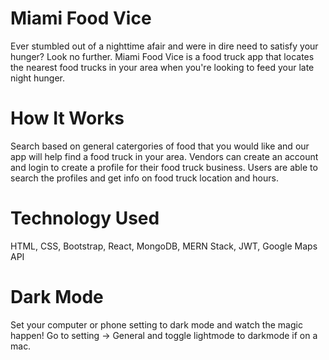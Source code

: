 # Miami Food Vice
Ever stumbled out of a nighttime afair and were in dire need to satisfy your hunger?  Look no further.  Miami Food Vice is a food truck app that locates the nearest food trucks in your area when you're looking to feed your late night hunger.

# How It Works
Search based on general catergories of food that you would like and our app will help find a food truck in your area.  Vendors can create an account and login to create a profile for their food truck business.  Users are able to search the profiles and get info on food truck location and hours.

# Technology Used
HTML, CSS, Bootstrap, React, MongoDB, MERN Stack, JWT, Google Maps API

# Dark Mode
Set your computer or phone setting to dark mode and watch the magic happen!
Go to setting -> General and toggle lightmode to darkmode if on a mac.